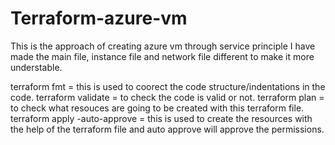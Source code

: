 # Terraform-azure-vm
This is the approach of creating azure vm through service principle
I have made the main file, instance file and network file different to make it more understable.

terraform fmt = this is used to coorect the code structure/indentations in the code.
terraform validate = to check the code is valid or not.
terraform plan = to check what resouces are going to be created with this terraform file.
terraform apply -auto-approve = this is used to create the resources with the help of the terraform file and auto approve will approve the permissions.
